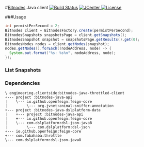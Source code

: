 #[Bitnodes](https://bitnodes.21.co/api/) Java client [![Build Status](https://travis-ci.org/client-side/bitnodes-java-client.svg?branch=master)](https://travis-ci.org/client-side/bitnodes-java-client) [![JCenter](https://api.bintray.com/packages/client-side/libs/bitnodes-java-client/images/download.svg) ](https://bintray.com/client-side/libs/bitnodes-java-client/_latestVersion) [![License](http://img.shields.io/badge/license-Apache--2-blue.svg?style=flat) ](http://www.apache.org/licenses/LICENSE-2.0)


###Usage
```java
int permistPerSecond = 2;
Bitnodes client = BitnodesFactory.create(permistPerSecond);
BitnodesSnapshots snapshotsPage = client.getSnapshots();
BitnodesSnapshot snapshot = snapshotsPage.getResults().get(0);
BitnodesNodes nodes = client.getNodes(snapshot);
nodes.getNodes().forEach((nodeAddress, node) -> {
  System.out.format("%s: %s%n", nodeAddress, node);
});
```

### List Snapshots



### Dependencies

```
\ engineering.clientside:bitnodes-java-throttled-client
+--- project :bitnodes-java-api
|    \--- io.github.openfeign:feign-core
|         \--- org.jvnet:animal-sniffer-annotation
+--- project :bitnodes-java-dslplatform-data
|    +--- project :bitnodes-java-api 
|    +--- io.github.openfeign:feign-core 
|    \--- com.dslplatform:dsl-json-java8 
|         \--- com.dslplatform:dsl-json 
+--- io.github.openfeign:feign-core 
+--- com.fabahaba:throttle
\--- com.dslplatform:dsl-json-java8 
```
